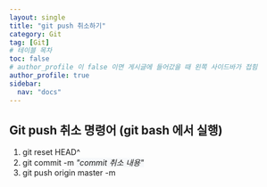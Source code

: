 ```yaml
---
layout: single
title: "git push 취소하기"
category: Git
tag: [Git]
# 테이블 목차
toc: false
# author_profile 이 false 이면 게시글에 들어갔을 때 왼쪽 사이드바가 접힘
author_profile: true
sidebar:
  nav: "docs"
---
```


## Git push 취소 명령어 (git bash 에서 실행)

1. git reset HEAD^
2. git commit -m <span style="background-color:#f6f8fa">*"commit 취소 내용"*</span>
3. git push origin master -m
